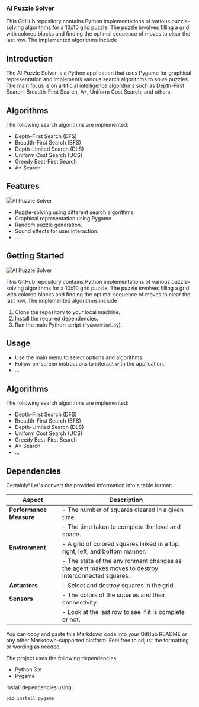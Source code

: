 ### AI Puzzle Solver

This GitHub repository contains Python implementations of various puzzle-solving algorithms for a 10x10 grid puzzle. The puzzle involves filling a grid with colored blocks and finding the optimal sequence of moves to clear the last row. The implemented algorithms include
## Introduction

The AI Puzzle Solver is a Python application that uses Pygame for graphical representation and implements various search algorithms to solve puzzles. The main focus is on artificial intelligence algorithms such as Depth-First Search, Breadth-First Search, A*, Uniform Cost Search, and others.

## Algorithms

The following search algorithms are implemented:

- Depth-First Search (DFS)
- Breadth-First Search (BFS)
- Depth-Limited Search (DLS)
- Uniform Cost Search (UCS)
- Greedy Best-First Search
- A* Search
  
## Features

![AI Puzzle Solver]( https://github.com/Mohamed-badawy-sayed/BreakingBlocks/blob/78df3727951d59d7056eb396c805c4e1dab6594e/Image/repo/Picture1.png )


- Puzzle-solving using different search algorithms.
- Graphical representation using Pygame.
- Random puzzle generation.
- Sound effects for user interaction.
- ...

## Getting Started
![AI Puzzle Solver](https://github.com/Mohamed-badawy-sayed/BreakingBlocks/blob/78df3727951d59d7056eb396c805c4e1dab6594e/Image/repo/Picture2.png)


This GitHub repository contains Python implementations of various puzzle-solving algorithms for a 10x10 grid puzzle. The puzzle involves filling a grid with colored blocks and finding the optimal sequence of moves to clear the last row. The implemented algorithms include

1. Clone the repository to your local machine.
2. Install the required dependencies.
3. Run the main Python script (`PyGameWind.py`).

## Usage

- Use the main menu to select options and algorithms.
- Follow on-screen instructions to interact with the application.
- ...

## Algorithms

The following search algorithms are implemented:

- Depth-First Search (DFS)
- Breadth-First Search (BFS)
- Depth-Limited Search (DLS)
- Uniform Cost Search (UCS)
- Greedy Best-First Search
- A* Search
- ...

## Dependencies

Certainly! Let's convert the provided information into a table format:

| Aspect              | Description                                                                               |
|---------------------|-------------------------------------------------------------------------------------------|
| **Performance Measure** | - The number of squares cleared in a given time.                                           |
|                      | - The time taken to complete the level and space.                                          |
| **Environment**         | - A grid of colored squares linked in a top, right, left, and bottom manner.               |
|                      | - The state of the environment changes as the agent makes moves to destroy interconnected squares.|
| **Actuators**           | - Select and destroy squares in the grid.                                                  |
| **Sensors**             | - The colors of the squares and their connectivity.                                        |
|                      | - Look at the last row to see if it is complete or not.                                    |


You can copy and paste this Markdown code into your GitHub README or any other Markdown-supported platform. Feel free to adjust the formatting or wording as needed.


The project uses the following dependencies:

- Python 3.x
- Pygame

Install dependencies using:

```bash
pip install pygame
